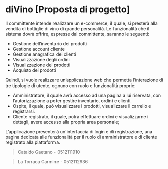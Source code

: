 # diVino [Proposta di progetto]

Il committente intende realizzare un e-commerce, il quale, si
presterà alla vendita di bottiglie di vino di grande personalità.
Le funzionalità che il sistema dovrà offrire, espresse dal committente,
saranno le seguenti:

- Gestione dell’inventario dei prodotti
- Gestione account cliente
- Gestione anagrafica dei clienti
- Visualizzazione degli ordini
- Visualizzazione dei prodotti
- Acquisto dei prodotti

Quindi, si vuole realizzare un’applicazione web che permetta
l’interazione di tre tipologie di utente, ognuno con ruolo e
funzionalità proprie:
- Amministratore, il quale avrà accesso ad una pagina a lui
riservata, con l’autorizzazione a poter gestire inventario, ordini e
clienti.
- Ospite, il quale, può visualizzare i prodotti, visualizzare il carrello
e registrarsi.
- Cliente registrato, il quale, potrà effettuare ordini e visualizzarne
i dettagli, avere accesso alla propria area personale;

L’applicazione presenterà un'interfaccia di login e di registrazione,
una pagina dedicata alle funzionalità per il ruolo di amministratore e
di cliente registrato alla piattaforma.

>Cataldo Gaetano - 0512111910

>La Torraca Carmine - 0512112936

